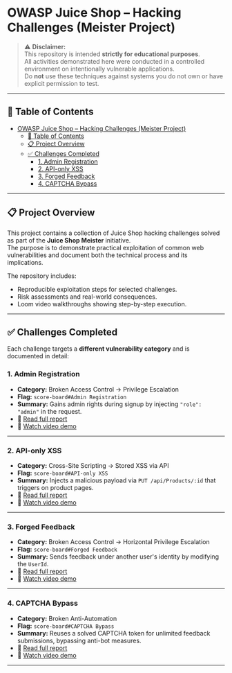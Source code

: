 # OWASP Juice Shop – Hacking Challenges (Meister Project)

> ⚠️ **Disclaimer:**  
> This repository is intended **strictly for educational purposes**.  
> All activities demonstrated here were conducted in a controlled environment on intentionally vulnerable applications.  
> Do **not** use these techniques against systems you do not own or have explicit permission to test.

---

## 📘 Table of Contents

- [OWASP Juice Shop – Hacking Challenges (Meister Project)](#owasp-juice-shop--hacking-challenges-meister-project)
  - [📘 Table of Contents](#-table-of-contents)
  - [📋 Project Overview](#-project-overview)
  - [✅ Challenges Completed](#-challenges-completed)
    - [1. Admin Registration](#1-admin-registration)
    - [2. API-only XSS](#2-api-only-xss)
    - [3. Forged Feedback](#3-forged-feedback)
    - [4. CAPTCHA Bypass](#4-captcha-bypass)

---

## 📋 Project Overview

This project contains a collection of Juice Shop hacking challenges solved as part of the **Juice Shop Meister** initiative.  
The purpose is to demonstrate practical exploitation of common web vulnerabilities and document both the technical process and its implications.

The repository includes:
- Reproducible exploitation steps for selected challenges.
- Risk assessments and real-world consequences.
- Loom video walkthroughs showing step-by-step execution.

---

## ✅ Challenges Completed

Each challenge targets a **different vulnerability category** and is documented in detail:

### 1. Admin Registration
- **Category:** Broken Access Control → Privilege Escalation
- **Flag:** `score-board#Admin Registration`
- **Summary:** Gains admin rights during signup by injecting `"role": "admin"` in the request.
- 📄 [Read full report](challenges/admin_Registration/README.md)  
- 🎥 [Watch video demo](https://www.loom.com/share/927a884d9b18462ca6f5155743559850?sid=574d181f-dd2e-4af7-a48b-a1279c48c437)

---

### 2. API-only XSS
- **Category:** Cross-Site Scripting → Stored XSS via API
- **Flag:** `score-board#API-only XSS`
- **Summary:** Injects a malicious payload via `PUT /api/Products/:id` that triggers on product pages.
- 📄 [Read full report](challenges/API-only_XSS/README.md)  
- 🎥 [Watch video demo](https://www.loom.com/share/bc30952ee16a4076a4a5eb6b184616e1?sid=9e7a4c05-8dd3-4dcd-a6cb-75d3e9d1fe2c)

---

### 3. Forged Feedback
- **Category:** Broken Access Control → Horizontal Privilege Escalation
- **Flag:** `score-board#Forged Feedback`
- **Summary:** Sends feedback under another user's identity by modifying the `UserId`.
- 📄 [Read full report](challenges/forged_Feedback/README.md)  
- 🎥 [Watch video demo](https://www.loom.com/share/a740a5ef424e4c4985a02cdcbe4761d6?sid=6e2ab31e-a2c2-439f-a5b9-caf40871707b)

---

### 4. CAPTCHA Bypass
- **Category:** Broken Anti-Automation  
- **Flag:** `score-board#CAPTCHA Bypass`  
- **Summary:** Reuses a solved CAPTCHA token for unlimited feedback submissions, bypassing anti-bot measures.  
- 📄 [Read full report](challenges/CAPTCHA_Bypass/README.md)  
- 🎥 [Watch video demo](https://www.loom.com/share/61e8371a3ed447cc9ed6270ffead11cd?sid=a9cb9be7-d181-4765-9c18-745fcd1b1047)

---